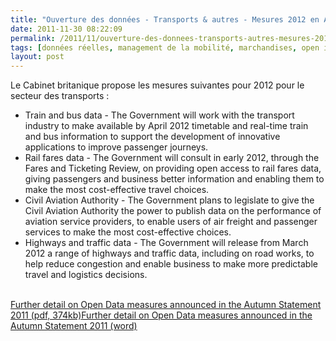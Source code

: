 ```yaml
---
title: "Ouverture des données - Transports & autres - Mesures 2012 en Angleterre"
date: 2011-11-30 08:22:09
permalink: /2011/11/ouverture-des-donnees-transports-autres-mesures-2012-en-angleterre.html
tags: [données réelles, management de la mobilité, marchandises, open innovation, open source, partage de données]
layout: post
---
```


<p>Le Cabinet britanique propose les mesures suivantes pour 2012 pour le secteur des transports :</p> <ul> <li>Train and bus data - The Government will work with the transport industry to make available by April 2012 timetable and real-time train and bus information to support the development of innovative applications to improve passenger journeys.</li> <li>Rail fares data - The Government will consult in early 2012, through the Fares and Ticketing Review, on providing open access to rail fares data, giving passengers and business better information and enabling them to make the most cost-effective travel choices.</li> <li>Civil Aviation Authority - The Government plans to legislate to give the Civil Aviation Authority the power to publish data on the performance of aviation service providers, to enable users of air freight and passenger services to make the most cost-effective choices.</li> <li> Highways and traffic data - The Government will release from March 2012 a range of highways and traffic data, including on road works, to help reduce congestion and enable business to make more predictable travel and logistics decisions.</li> </ul> <p><br /><a href="https://gabrielplassat.github.io/transportsdufutur/wp-content/uploads/sites/6/2011/11/Further_detail_on_Open_Data_measures_in_the_Autumn_Statement_2011.pdf">Further detail on Open Data measures announced in the Autumn Statement 2011 (pdf, 374kb)</a><a href="https://gabrielplassat.github.io/transportsdufutur/wp-content/uploads/sites/6/2011/11/Further_detail_on_Open_Data_measures_in_the_Autumn_Statement_2011.doc">Further detail on Open Data measures announced in the Autumn Statement 2011 (word)</a></p>
